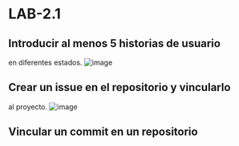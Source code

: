 # LAB-2.1


##  Introducir al menos 5 historias de usuario
en diferentes estados.
![image](https://github.com/user-attachments/assets/f81bf160-cdbc-4809-8d4b-1588662a4a0b)

##  Crear un issue en el repositorio y vincularlo
al proyecto.
![image](https://github.com/user-attachments/assets/422bb742-f8e2-4218-a205-dc93b1fa042d)

##  Vincular un commit en un repositorio
